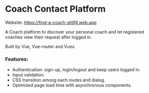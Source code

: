 # Coach Contact Platform
Website: https://find-a-coach-afdf4.web.app

A Coach platform to discover your personal coach and let registered coaches  view their request after logged in.

Built by Vue, Vue-router and Vuex.

### Features:
- Authentication: sign-up, login/logout and keep users logged in.
- Input validation.
- CSS transition among each routes and dialog.
- Optimized page load time with asynchronous components.

